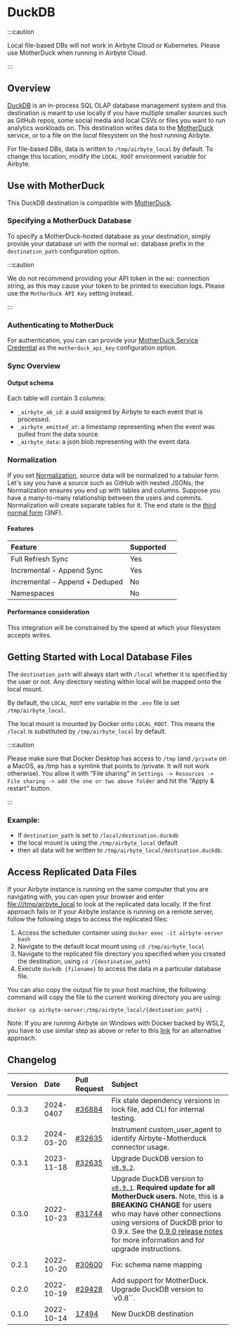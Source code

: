# DuckDB

<!-- env:cloud -->

:::caution

Local file-based DBs will not work in Airbyte Cloud or Kubernetes. Please use MotherDuck when
running in Airbyte Cloud.

:::

<!-- /env:cloud -->

## Overview

[DuckDB](https://duckdb.org/) is an in-process SQL OLAP database management system and this
destination is meant to use locally if you have multiple smaller sources such as GitHub repos, some
social media and local CSVs or files you want to run analytics workloads on. This destination writes
data to the [MotherDuck](https://motherduck.com) service, or to a file on the _local_ filesystem on
the host running Airbyte.

For file-based DBs, data is written to `/tmp/airbyte_local` by default. To change this location,
modify the `LOCAL_ROOT` environment variable for Airbyte.

## Use with MotherDuck

This DuckDB destination is compatible with [MotherDuck](https://motherduck.com).

### Specifying a MotherDuck Database

To specify a MotherDuck-hosted database as your destination, simply provide your database uri with
the normal `md:` database prefix in the `destination_path` configuration option.

:::caution

We do not recommend providing your API token in the `md:` connection string, as this may cause your
token to be printed to execution logs. Please use the `MotherDuck API Key` setting instead.

:::

### Authenticating to MotherDuck

For authentication, you can can provide your
[MotherDuck Service Credential](https://motherduck.com/docs/authenticating-to-motherduck/#syntax) as
the `motherduck_api_key` configuration option.

### Sync Overview

#### Output schema

Each table will contain 3 columns:

- `_airbyte_ab_id`: a uuid assigned by Airbyte to each event that is processed.
- `_airbyte_emitted_at`: a timestamp representing when the event was pulled from the data source.
- `_airbyte_data`: a json blob representing with the event data.

### Normalization

If you set [Normalization](https://docs.airbyte.com/understanding-airbyte/basic-normalization/),
source data will be normalized to a tabular form. Let's say you have a source such as GitHub with
nested JSONs; the Normalization ensures you end up with tables and columns. Suppose you have a
many-to-many relationship between the users and commits. Normalization will create separate tables
for it. The end state is the [third normal form](https://en.wikipedia.org/wiki/Third_normal_form)
(3NF).

#### Features

| Feature                        | Supported |     |
| :----------------------------- | :-------- | :-- |
| Full Refresh Sync              | Yes       |     |
| Incremental - Append Sync      | Yes       |     |
| Incremental - Append + Deduped | No        |     |
| Namespaces                     | No        |     |

#### Performance consideration

This integration will be constrained by the speed at which your filesystem accepts writes.

<!-- env:oss -->

## Getting Started with Local Database Files

The `destination_path` will always start with `/local` whether it is specified by the user or not.
Any directory nesting within local will be mapped onto the local mount.

By default, the `LOCAL_ROOT` env variable in the `.env` file is set `/tmp/airbyte_local`.

The local mount is mounted by Docker onto `LOCAL_ROOT`. This means the `/local` is substituted by
`/tmp/airbyte_local` by default.

:::caution

Please make sure that Docker Desktop has access to `/tmp` (and `/private` on a MacOS, as /tmp has a
symlink that points to /private. It will not work otherwise). You allow it with "File sharing" in
`Settings -> Resources -> File sharing -> add the one or two above folder` and hit the "Apply &
restart" button.

:::

### Example:

- If `destination_path` is set to `/local/destination.duckdb`
- the local mount is using the `/tmp/airbyte_local` default
- then all data will be written to `/tmp/airbyte_local/destination.duckdb`.

## Access Replicated Data Files

If your Airbyte instance is running on the same computer that you are navigating with, you can open
your browser and enter [file:///tmp/airbyte_local](file:///tmp/airbyte_local) to look at the
replicated data locally. If the first approach fails or if your Airbyte instance is running on a
remote server, follow the following steps to access the replicated files:

1. Access the scheduler container using `docker exec -it airbyte-server bash`
2. Navigate to the default local mount using `cd /tmp/airbyte_local`
3. Navigate to the replicated file directory you specified when you created the destination, using
   `cd /{destination_path}`
4. Execute `duckdb {filename}` to access the data in a particular database file.

You can also copy the output file to your host machine, the following command will copy the file to
the current working directory you are using:

```text
docker cp airbyte-server:/tmp/airbyte_local/{destination_path} .
```

Note: If you are running Airbyte on Windows with Docker backed by WSL2, you have to use similar step
as above or refer to this [link](/integrations/locating-files-local-destination.md) for an
alternative approach.

<!-- /env:oss -->

## Changelog

| Version | Date       | Pull Request                                              | Subject                                                                                                                                                                                                                                                                                                                                                                                                |
| :------ | :--------- | :-------------------------------------------------------- | :----------------------------------------------------------------------------------------------------------------------------------------------------------------------------------------------------------------------------------------------------------------------------------------------------------------------------------------------------------------------------------------------------- |
| 0.3.3   | 2024-0407  | [#36884](https://github.com/airbytehq/airbyte/pull/36884) | Fix stale dependency versions in lock file, add CLI for internal testing.                                                                                                                                                                                                                                                                                                                              |
| 0.3.2   | 2024-03-20 | [#32635](https://github.com/airbytehq/airbyte/pull/32635) | Instrument custom_user_agent to identify Airbyte-Motherduck connector usage.                                                                                                                                                                                                                                                                                                                           |
| 0.3.1   | 2023-11-18 | [#32635](https://github.com/airbytehq/airbyte/pull/32635) | Upgrade DuckDB version to [`v0.9.2`](https://github.com/duckdb/duckdb/releases/tag/v0.9.2).                                                                                                                                                                                                                                                                                                            |
| 0.3.0   | 2022-10-23 | [#31744](https://github.com/airbytehq/airbyte/pull/31744) | Upgrade DuckDB version to [`v0.9.1`](https://github.com/duckdb/duckdb/releases/tag/v0.9.1). **Required update for all MotherDuck users.** Note, this is a **BREAKING CHANGE** for users who may have other connections using versions of DuckDB prior to 0.9.x. See the [0.9.0 release notes](https://github.com/duckdb/duckdb/releases/tag/v0.9.0) for more information and for upgrade instructions. |
| 0.2.1   | 2022-10-20 | [#30600](https://github.com/airbytehq/airbyte/pull/30600) | Fix: schema name mapping                                                                                                                                                                                                                                                                                                                                                                               |
| 0.2.0   | 2022-10-19 | [#29428](https://github.com/airbytehq/airbyte/pull/29428) | Add support for MotherDuck. Upgrade DuckDB version to `v0.8``.                                                                                                                                                                                                                                                                                                                                         |
| 0.1.0   | 2022-10-14 | [17494](https://github.com/airbytehq/airbyte/pull/17494)  | New DuckDB destination                                                                                                                                                                                                                                                                                                                                                                                 |
